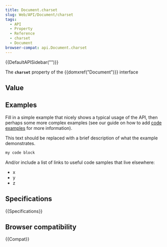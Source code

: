 ```yaml
---
title: Document.charset
slug: Web/API/Document/charset
tags:
  - API
  - Property
  - Reference
  - charset
  - Document
browser-compat: api.Document.charset
---
```

{{DefaultAPISidebar("")}}

The **`charset`** property of the {{domxref("Document")}} interface 

## Value



## Examples

Fill in a simple example that nicely shows a typical usage of the API, then perhaps some more complex examples (see our guide on how to add [code examples](/en-US/docs/MDN/Contribute/Structures/Code_examples) for more information).

This text should be replaced with a brief description of what the example demonstrates.

```js
my code block
```

And/or include a list of links to useful code samples that live elsewhere:

*   x
*   y
*   z

## Specifications

{{Specifications}}

## Browser compatibility

{{Compat}}


